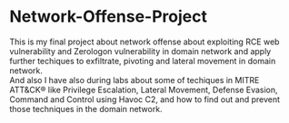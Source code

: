 # Network-Offense-Project
This is my final project about network offense about exploiting RCE web vulnerability and Zerologon vulnerability in domain network and apply further techiques to exfiltrate, pivoting and lateral movement in domain network. </br>
And also I have also during labs about some of techiques in MITRE ATT&CK® like Privilege Escalation, Lateral Movement, Defense Evasion, Command and Control using Havoc C2, and how to find out and prevent those techniques in the domain network.
